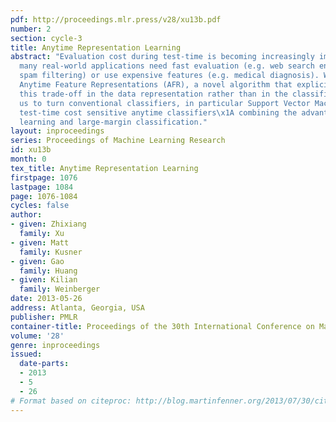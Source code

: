 ```yaml
---
pdf: http://proceedings.mlr.press/v28/xu13b.pdf
number: 2
section: cycle-3
title: Anytime Representation Learning
abstract: "Evaluation cost during test-time is becoming increasingly important as
  many real-world applications need fast evaluation (e.g. web search engines, email
  spam filtering) or use expensive features (e.g. medical diagnosis). We introduce
  Anytime Feature Representations (AFR), a novel algorithm that explicitly addresses
  this trade-off in the data representation rather than in the classifier. This enables
  us to turn conventional classifiers, in particular Support Vector Machines, into
  test-time cost sensitive anytime classifiers\x1A combining the advantages of anytime
  learning and large-margin classification."
layout: inproceedings
series: Proceedings of Machine Learning Research
id: xu13b
month: 0
tex_title: Anytime Representation Learning
firstpage: 1076
lastpage: 1084
page: 1076-1084
cycles: false
author:
- given: Zhixiang
  family: Xu
- given: Matt
  family: Kusner
- given: Gao
  family: Huang
- given: Kilian
  family: Weinberger
date: 2013-05-26
address: Atlanta, Georgia, USA
publisher: PMLR
container-title: Proceedings of the 30th International Conference on Machine Learning
volume: '28'
genre: inproceedings
issued:
  date-parts:
  - 2013
  - 5
  - 26
# Format based on citeproc: http://blog.martinfenner.org/2013/07/30/citeproc-yaml-for-bibliographies/
---
```

